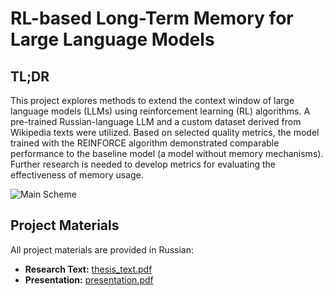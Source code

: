 # RL-based Long-Term Memory for Large Language Models

## TL;DR
This project explores methods to extend the context window of large language models (LLMs) using reinforcement learning (RL) algorithms. A pre-trained Russian-language LLM and a custom dataset derived from Wikipedia texts were utilized. Based on selected quality metrics, the model trained with the REINFORCE algorithm demonstrated comparable performance to the baseline model (a model without memory mechanisms). Further research is needed to develop metrics for evaluating the effectiveness of memory usage.

![Main Scheme](https://github.com/usoltsev37/rugpt-memory/blob/jbelova/materials/main_scheme.jpg)

## Project Materials
All project materials are provided in Russian:
- **Research Text:** [thesis_text.pdf](https://github.com/usoltsev37/rugpt-memory/blob/jbelova/materials/thesis_text.pdf)
- **Presentation:** [presentation.pdf](https://github.com/usoltsev37/rugpt-memory/blob/jbelova/materials/presentation.pdf)
